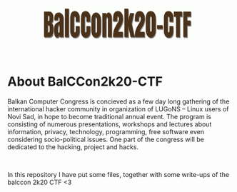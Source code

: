<p align="center"><img src="https://github.com/MarkoKosmajac/BalCCon2k20-CTF/blob/main/images/balccon2k20.gif" alt="balccon2k20" width="350" height="80" style="border-radius: 2px;"></p>
<br>

# About BalCCon2k20-CTF
Balkan Computer Congress is concieved as a few day long gathering of the international hacker community in organization of LUGoNS – Linux users of Novi Sad, in hope to become traditional annual event. The program is consisting of numerous presentations, workshops and lectures about information, privacy, technology, programming, free software even considering socio-political issues. One part of the congress will be dedicated to the hacking, project and hacks.

<br>

In this repository I have put some files, together with some write-ups of the balccon 2k20 CTF &lt;3